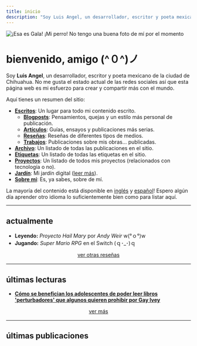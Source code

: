 ```yaml
---
title: inicio
description: "Soy Luis Angel, un desarrollador, escritor y poeta mexicano de la ciudad de Chihuahua. No me gusta el estado actual de las redes sociales así que esta página web es mi esfuerzo para crear y compartir más con el mundo."
---
```

<img
  id="avatar"
  src="/images/index/gala.jpg"
  alt="¡Esa es Gala! ¡Mi perro! No tengo una buena foto de mí por el momento">

# bienvenido, amigo (^０^)ノ

Soy **Luis Angel**, un desarrollador, escritor y poeta mexicano de la ciudad de Chihuahua. No me gusta el estado actual de las redes sociales así que esta página web es mi esfuerzo para crear y compartir más con el mundo.

Aquí tienes un resumen del sitio:

- [**Escritos**](/categories): Un lugar para todo mi contenido escrito.
  - [**Blogposts**](/categories/blogposts): Pensamientos, quejas y un estilo más personal de publicación.
  - [**Artículos**](/categories/articulos): Guías, ensayos y publicaciones más serias.
  - [**Reseñas**](/categories/reportes): Reseñas de diferentes tipos de medios.
  - [**Trabajos**](/categories/trabajos): Publicaciones sobre mis obras... publicadas.
- [**Archivo**](/post): Un listado de todas las publicaciones en el sitio.
- [**Etiquetas**](/tags): Un listado de todas las etiquetas en el sitio.
- [**Proyectos**](/projects): Un listado de todos mis proyectos (relacionados con tecnología o no).
- [**Jardín**](/garden): Mi jardín digital ([leer más](https://abyss.j3s.sh/hypha/digital_abyss)).
- [**Sobre mí**](/about): Es, ya sabes, sobre de mí.

La mayoría del contenido está disponible en [inglés](/en) y [español](/es)! Espero algún día aprender otro idioma lo suficientemente bien como para listar aquí.

---

## actualmente

- **Leyendo:** *Proyecto Hail Mary* por *Andy Weir* w(°ｏ°)w
- **Jugando:**  *Super Mario RPG* en el Switch (ｑ･_･)ｑ

<div style="text-align: center; margin-bottom: 1rem;">
  <a href="/categories/report">
    ver otras reseñas
  </a>
</div>

---

## últimas lecturas

- [**Cómo se benefician los adolescentes de poder leer libros 'perturbadores' que algunos quieren prohibir por Gay Ivey**](https://theconversation.com/how-teens-benefit-from-being-able-to-read-disturbing-books-that-some-want-to-ban-223533)

<div style="text-align: center; margin-bottom: 1rem;">
  <a href="/garden/latest-reads">
    ver más
  </a>
</div>

---

## últimas publicaciones
